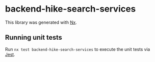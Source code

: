 # backend-hike-search-services

This library was generated with [Nx](https://nx.dev).

## Running unit tests

Run `nx test backend-hike-search-services` to execute the unit tests via [Jest](https://jestjs.io).
